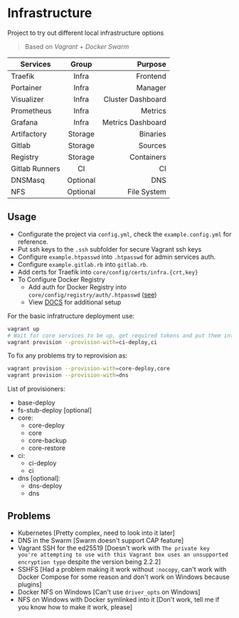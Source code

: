 # Infrastructure

Project to try out different local infrastructure options

> Based on *Vagrant* + *Docker Swarm*

| Services       |  Group   |           Purpose |
|----------------|:--------:|------------------:|
| Traefik        |  Infra   |          Frontend |
| Portainer      |  Infra   |           Manager |
| Visualizer     |  Infra   | Cluster Dashboard |
| Prometheus     |  Infra   |           Metrics |
| Grafana        |  Infra   | Metrics Dashboard |
| Artifactory    | Storage  |          Binaries |
| Gitlab         | Storage  |           Sources |
| Registry       | Storage  |        Containers |
| Gitlab Runners |    CI    |                CI |
| DNSMasq        | Optional |               DNS |
| NFS            | Optional |       File System |

## Usage

* Configurate the project via `config.yml`, check the `example.config.yml` for reference.
* Put ssh keys to the `.ssh` subfolder for secure Vagrant ssh keys
* Configure `example.htpasswd` into `.htpasswd` for admin services auth.
* Configure `example.gitlab.rb` into `gitlab.rb`.
* Add certs for Traefik into `core/config/certs/infra.{crt,key}`
* To Configure Docker Registry
  * Add auth for Docker Registry into `core/config/registry/auth/.htpasswd` ([see](/docs/registry/generating-htpasswd.md))
  * View [DOCS](/docs/registry) for additional setup

For the basic infratructure deployment use:

```bash
vagrant up
# Wait for core services to be up, get required tokens and put them into the config [like gitlab runner token]
vagrant provision --provision-with=ci-deploy,ci
```

To fix any problems try to reprovision as:

```bash
vagrant provision --provision-with=core-deploy,core
vagrant provision --provision-with=dns
```

List of provisioners:

* base-deploy
* fs-stub-deploy [optional]
* core:
  * core-deploy
  * core
  * core-backup
  * core-restore
* ci:
  * ci-deploy
  * ci
* dns [optional]:
  * dns-deploy
  * dns

## Problems

* Kubernetes [Pretty complex, need to look into it later]
* DNS in the Swarm [Swarm doesn't support CAP feature]
* Vagrant SSH for the ed25519 [Doesn't work with `The private key you're attempting to use with this Vagrant box uses an unsupported encryption type` despite the version being 2.2.2]
* SSHFS [Had a problem making it work without `:nocopy`, can't work with Docker Compose for some reason and don't work on Windows because plugins]
* Docker NFS on Windows [Can't use `driver_opts` on Windows]
* NFS on Windows with Docker symlinked into it [Don't work, tell me if you know how to make it work, please]
